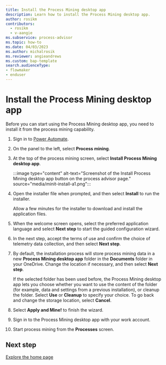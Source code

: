 ```yaml
---
title: Install the Process Mining desktop app
description: Learn how to install the Process Mining desktop app.
author: rosikm
contributors:
  - rosikm
  - v-aangie
ms.subservice: process-advisor
ms.topic: how-to
ms.date: 04/03/2023
ms.author: michalrosik
ms.reviewer: angieandrews
ms.custom: bap-template
search.audienceType:
- flowmaker
- enduser
---
```


# Install the Process Mining desktop app

Before you can start using the Process Mining desktop app, you need to install it from the process mining capability.

1. Sign in to [Power Automate](https://make.powerautomate.com).

1. On the panel to the left, select **Process mining**.

1. At the top of the process mining screen, select **Install Process Mining desktop app**.
  
   :::image type="content" alt-text="Screenshot of the Install Process Mining desktop app button on the process advisor page." source="media/minit-install-a1.png":::

1. Open the installer file when prompted, and then select **Install** to run the installer.

   Allow a few minutes for the installer to download and install the application files.

1. When the welcome screen opens, select the preferred application language and select **Next step** to start the guided configuration wizard.

1. In the next step, accept the terms of use and confirm the choice of telemetry data collection, and then select **Next step**.

1. By default, the installation process will store process mining data in a new **Process Mining desktop app** folder in the **Documents** folder in your OneDrive. Change the location if necessary, and then select **Next step**.

    If the selected folder has been used before, the Process Mining desktop app lets you choose whether you want to use the content of the folder (for example, data and settings from a previous installation), or cleanup the folder. Select **Use** or **Cleanup** to specify your choice. To go back and change the storage location, select **Cancel**.

1. Select **Apply and Mine!** to finish the wizard.

1. Sign in to the Process Mining desktop app with your work account.

1. Start process mining from the **Processes** screen.

## Next step

[Explore the home page](process-hub.md)
